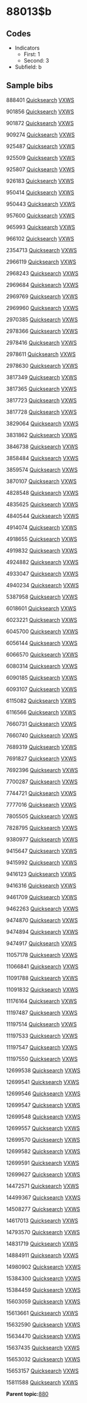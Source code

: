 # 88013$b

## Codes

-   Indicators
    -   First: 1
    -   Second: 3
-   Subfield: b

## Sample bibs

888401 [Quicksearch](https://search.library.yale.edu/catalog/888401) [VXWS](http://prodorbis.library.yale.edu:7014/vxws/GetHoldingsService?bibId=888401)

901856 [Quicksearch](https://search.library.yale.edu/catalog/901856) [VXWS](http://prodorbis.library.yale.edu:7014/vxws/GetHoldingsService?bibId=901856)

901872 [Quicksearch](https://search.library.yale.edu/catalog/901872) [VXWS](http://prodorbis.library.yale.edu:7014/vxws/GetHoldingsService?bibId=901872)

909274 [Quicksearch](https://search.library.yale.edu/catalog/909274) [VXWS](http://prodorbis.library.yale.edu:7014/vxws/GetHoldingsService?bibId=909274)

925487 [Quicksearch](https://search.library.yale.edu/catalog/925487) [VXWS](http://prodorbis.library.yale.edu:7014/vxws/GetHoldingsService?bibId=925487)

925509 [Quicksearch](https://search.library.yale.edu/catalog/925509) [VXWS](http://prodorbis.library.yale.edu:7014/vxws/GetHoldingsService?bibId=925509)

925807 [Quicksearch](https://search.library.yale.edu/catalog/925807) [VXWS](http://prodorbis.library.yale.edu:7014/vxws/GetHoldingsService?bibId=925807)

926183 [Quicksearch](https://search.library.yale.edu/catalog/926183) [VXWS](http://prodorbis.library.yale.edu:7014/vxws/GetHoldingsService?bibId=926183)

950414 [Quicksearch](https://search.library.yale.edu/catalog/950414) [VXWS](http://prodorbis.library.yale.edu:7014/vxws/GetHoldingsService?bibId=950414)

950443 [Quicksearch](https://search.library.yale.edu/catalog/950443) [VXWS](http://prodorbis.library.yale.edu:7014/vxws/GetHoldingsService?bibId=950443)

957600 [Quicksearch](https://search.library.yale.edu/catalog/957600) [VXWS](http://prodorbis.library.yale.edu:7014/vxws/GetHoldingsService?bibId=957600)

965993 [Quicksearch](https://search.library.yale.edu/catalog/965993) [VXWS](http://prodorbis.library.yale.edu:7014/vxws/GetHoldingsService?bibId=965993)

966102 [Quicksearch](https://search.library.yale.edu/catalog/966102) [VXWS](http://prodorbis.library.yale.edu:7014/vxws/GetHoldingsService?bibId=966102)

2354713 [Quicksearch](https://search.library.yale.edu/catalog/2354713) [VXWS](http://prodorbis.library.yale.edu:7014/vxws/GetHoldingsService?bibId=2354713)

2966119 [Quicksearch](https://search.library.yale.edu/catalog/2966119) [VXWS](http://prodorbis.library.yale.edu:7014/vxws/GetHoldingsService?bibId=2966119)

2968243 [Quicksearch](https://search.library.yale.edu/catalog/2968243) [VXWS](http://prodorbis.library.yale.edu:7014/vxws/GetHoldingsService?bibId=2968243)

2969684 [Quicksearch](https://search.library.yale.edu/catalog/2969684) [VXWS](http://prodorbis.library.yale.edu:7014/vxws/GetHoldingsService?bibId=2969684)

2969769 [Quicksearch](https://search.library.yale.edu/catalog/2969769) [VXWS](http://prodorbis.library.yale.edu:7014/vxws/GetHoldingsService?bibId=2969769)

2969960 [Quicksearch](https://search.library.yale.edu/catalog/2969960) [VXWS](http://prodorbis.library.yale.edu:7014/vxws/GetHoldingsService?bibId=2969960)

2970385 [Quicksearch](https://search.library.yale.edu/catalog/2970385) [VXWS](http://prodorbis.library.yale.edu:7014/vxws/GetHoldingsService?bibId=2970385)

2978366 [Quicksearch](https://search.library.yale.edu/catalog/2978366) [VXWS](http://prodorbis.library.yale.edu:7014/vxws/GetHoldingsService?bibId=2978366)

2978416 [Quicksearch](https://search.library.yale.edu/catalog/2978416) [VXWS](http://prodorbis.library.yale.edu:7014/vxws/GetHoldingsService?bibId=2978416)

2978611 [Quicksearch](https://search.library.yale.edu/catalog/2978611) [VXWS](http://prodorbis.library.yale.edu:7014/vxws/GetHoldingsService?bibId=2978611)

2978630 [Quicksearch](https://search.library.yale.edu/catalog/2978630) [VXWS](http://prodorbis.library.yale.edu:7014/vxws/GetHoldingsService?bibId=2978630)

3817349 [Quicksearch](https://search.library.yale.edu/catalog/3817349) [VXWS](http://prodorbis.library.yale.edu:7014/vxws/GetHoldingsService?bibId=3817349)

3817365 [Quicksearch](https://search.library.yale.edu/catalog/3817365) [VXWS](http://prodorbis.library.yale.edu:7014/vxws/GetHoldingsService?bibId=3817365)

3817723 [Quicksearch](https://search.library.yale.edu/catalog/3817723) [VXWS](http://prodorbis.library.yale.edu:7014/vxws/GetHoldingsService?bibId=3817723)

3817728 [Quicksearch](https://search.library.yale.edu/catalog/3817728) [VXWS](http://prodorbis.library.yale.edu:7014/vxws/GetHoldingsService?bibId=3817728)

3829064 [Quicksearch](https://search.library.yale.edu/catalog/3829064) [VXWS](http://prodorbis.library.yale.edu:7014/vxws/GetHoldingsService?bibId=3829064)

3831862 [Quicksearch](https://search.library.yale.edu/catalog/3831862) [VXWS](http://prodorbis.library.yale.edu:7014/vxws/GetHoldingsService?bibId=3831862)

3846738 [Quicksearch](https://search.library.yale.edu/catalog/3846738) [VXWS](http://prodorbis.library.yale.edu:7014/vxws/GetHoldingsService?bibId=3846738)

3858484 [Quicksearch](https://search.library.yale.edu/catalog/3858484) [VXWS](http://prodorbis.library.yale.edu:7014/vxws/GetHoldingsService?bibId=3858484)

3859574 [Quicksearch](https://search.library.yale.edu/catalog/3859574) [VXWS](http://prodorbis.library.yale.edu:7014/vxws/GetHoldingsService?bibId=3859574)

3870107 [Quicksearch](https://search.library.yale.edu/catalog/3870107) [VXWS](http://prodorbis.library.yale.edu:7014/vxws/GetHoldingsService?bibId=3870107)

4828548 [Quicksearch](https://search.library.yale.edu/catalog/4828548) [VXWS](http://prodorbis.library.yale.edu:7014/vxws/GetHoldingsService?bibId=4828548)

4835625 [Quicksearch](https://search.library.yale.edu/catalog/4835625) [VXWS](http://prodorbis.library.yale.edu:7014/vxws/GetHoldingsService?bibId=4835625)

4840544 [Quicksearch](https://search.library.yale.edu/catalog/4840544) [VXWS](http://prodorbis.library.yale.edu:7014/vxws/GetHoldingsService?bibId=4840544)

4914074 [Quicksearch](https://search.library.yale.edu/catalog/4914074) [VXWS](http://prodorbis.library.yale.edu:7014/vxws/GetHoldingsService?bibId=4914074)

4918655 [Quicksearch](https://search.library.yale.edu/catalog/4918655) [VXWS](http://prodorbis.library.yale.edu:7014/vxws/GetHoldingsService?bibId=4918655)

4919832 [Quicksearch](https://search.library.yale.edu/catalog/4919832) [VXWS](http://prodorbis.library.yale.edu:7014/vxws/GetHoldingsService?bibId=4919832)

4924882 [Quicksearch](https://search.library.yale.edu/catalog/4924882) [VXWS](http://prodorbis.library.yale.edu:7014/vxws/GetHoldingsService?bibId=4924882)

4933047 [Quicksearch](https://search.library.yale.edu/catalog/4933047) [VXWS](http://prodorbis.library.yale.edu:7014/vxws/GetHoldingsService?bibId=4933047)

4940234 [Quicksearch](https://search.library.yale.edu/catalog/4940234) [VXWS](http://prodorbis.library.yale.edu:7014/vxws/GetHoldingsService?bibId=4940234)

5387958 [Quicksearch](https://search.library.yale.edu/catalog/5387958) [VXWS](http://prodorbis.library.yale.edu:7014/vxws/GetHoldingsService?bibId=5387958)

6018601 [Quicksearch](https://search.library.yale.edu/catalog/6018601) [VXWS](http://prodorbis.library.yale.edu:7014/vxws/GetHoldingsService?bibId=6018601)

6023221 [Quicksearch](https://search.library.yale.edu/catalog/6023221) [VXWS](http://prodorbis.library.yale.edu:7014/vxws/GetHoldingsService?bibId=6023221)

6045700 [Quicksearch](https://search.library.yale.edu/catalog/6045700) [VXWS](http://prodorbis.library.yale.edu:7014/vxws/GetHoldingsService?bibId=6045700)

6056144 [Quicksearch](https://search.library.yale.edu/catalog/6056144) [VXWS](http://prodorbis.library.yale.edu:7014/vxws/GetHoldingsService?bibId=6056144)

6066570 [Quicksearch](https://search.library.yale.edu/catalog/6066570) [VXWS](http://prodorbis.library.yale.edu:7014/vxws/GetHoldingsService?bibId=6066570)

6080314 [Quicksearch](https://search.library.yale.edu/catalog/6080314) [VXWS](http://prodorbis.library.yale.edu:7014/vxws/GetHoldingsService?bibId=6080314)

6090185 [Quicksearch](https://search.library.yale.edu/catalog/6090185) [VXWS](http://prodorbis.library.yale.edu:7014/vxws/GetHoldingsService?bibId=6090185)

6093107 [Quicksearch](https://search.library.yale.edu/catalog/6093107) [VXWS](http://prodorbis.library.yale.edu:7014/vxws/GetHoldingsService?bibId=6093107)

6115082 [Quicksearch](https://search.library.yale.edu/catalog/6115082) [VXWS](http://prodorbis.library.yale.edu:7014/vxws/GetHoldingsService?bibId=6115082)

6116566 [Quicksearch](https://search.library.yale.edu/catalog/6116566) [VXWS](http://prodorbis.library.yale.edu:7014/vxws/GetHoldingsService?bibId=6116566)

7660731 [Quicksearch](https://search.library.yale.edu/catalog/7660731) [VXWS](http://prodorbis.library.yale.edu:7014/vxws/GetHoldingsService?bibId=7660731)

7660740 [Quicksearch](https://search.library.yale.edu/catalog/7660740) [VXWS](http://prodorbis.library.yale.edu:7014/vxws/GetHoldingsService?bibId=7660740)

7689319 [Quicksearch](https://search.library.yale.edu/catalog/7689319) [VXWS](http://prodorbis.library.yale.edu:7014/vxws/GetHoldingsService?bibId=7689319)

7691827 [Quicksearch](https://search.library.yale.edu/catalog/7691827) [VXWS](http://prodorbis.library.yale.edu:7014/vxws/GetHoldingsService?bibId=7691827)

7692396 [Quicksearch](https://search.library.yale.edu/catalog/7692396) [VXWS](http://prodorbis.library.yale.edu:7014/vxws/GetHoldingsService?bibId=7692396)

7700287 [Quicksearch](https://search.library.yale.edu/catalog/7700287) [VXWS](http://prodorbis.library.yale.edu:7014/vxws/GetHoldingsService?bibId=7700287)

7744721 [Quicksearch](https://search.library.yale.edu/catalog/7744721) [VXWS](http://prodorbis.library.yale.edu:7014/vxws/GetHoldingsService?bibId=7744721)

7777016 [Quicksearch](https://search.library.yale.edu/catalog/7777016) [VXWS](http://prodorbis.library.yale.edu:7014/vxws/GetHoldingsService?bibId=7777016)

7805505 [Quicksearch](https://search.library.yale.edu/catalog/7805505) [VXWS](http://prodorbis.library.yale.edu:7014/vxws/GetHoldingsService?bibId=7805505)

7828795 [Quicksearch](https://search.library.yale.edu/catalog/7828795) [VXWS](http://prodorbis.library.yale.edu:7014/vxws/GetHoldingsService?bibId=7828795)

9380977 [Quicksearch](https://search.library.yale.edu/catalog/9380977) [VXWS](http://prodorbis.library.yale.edu:7014/vxws/GetHoldingsService?bibId=9380977)

9415647 [Quicksearch](https://search.library.yale.edu/catalog/9415647) [VXWS](http://prodorbis.library.yale.edu:7014/vxws/GetHoldingsService?bibId=9415647)

9415992 [Quicksearch](https://search.library.yale.edu/catalog/9415992) [VXWS](http://prodorbis.library.yale.edu:7014/vxws/GetHoldingsService?bibId=9415992)

9416123 [Quicksearch](https://search.library.yale.edu/catalog/9416123) [VXWS](http://prodorbis.library.yale.edu:7014/vxws/GetHoldingsService?bibId=9416123)

9416316 [Quicksearch](https://search.library.yale.edu/catalog/9416316) [VXWS](http://prodorbis.library.yale.edu:7014/vxws/GetHoldingsService?bibId=9416316)

9461709 [Quicksearch](https://search.library.yale.edu/catalog/9461709) [VXWS](http://prodorbis.library.yale.edu:7014/vxws/GetHoldingsService?bibId=9461709)

9462263 [Quicksearch](https://search.library.yale.edu/catalog/9462263) [VXWS](http://prodorbis.library.yale.edu:7014/vxws/GetHoldingsService?bibId=9462263)

9474870 [Quicksearch](https://search.library.yale.edu/catalog/9474870) [VXWS](http://prodorbis.library.yale.edu:7014/vxws/GetHoldingsService?bibId=9474870)

9474894 [Quicksearch](https://search.library.yale.edu/catalog/9474894) [VXWS](http://prodorbis.library.yale.edu:7014/vxws/GetHoldingsService?bibId=9474894)

9474917 [Quicksearch](https://search.library.yale.edu/catalog/9474917) [VXWS](http://prodorbis.library.yale.edu:7014/vxws/GetHoldingsService?bibId=9474917)

11057178 [Quicksearch](https://search.library.yale.edu/catalog/11057178) [VXWS](http://prodorbis.library.yale.edu:7014/vxws/GetHoldingsService?bibId=11057178)

11066841 [Quicksearch](https://search.library.yale.edu/catalog/11066841) [VXWS](http://prodorbis.library.yale.edu:7014/vxws/GetHoldingsService?bibId=11066841)

11091788 [Quicksearch](https://search.library.yale.edu/catalog/11091788) [VXWS](http://prodorbis.library.yale.edu:7014/vxws/GetHoldingsService?bibId=11091788)

11091832 [Quicksearch](https://search.library.yale.edu/catalog/11091832) [VXWS](http://prodorbis.library.yale.edu:7014/vxws/GetHoldingsService?bibId=11091832)

11176164 [Quicksearch](https://search.library.yale.edu/catalog/11176164) [VXWS](http://prodorbis.library.yale.edu:7014/vxws/GetHoldingsService?bibId=11176164)

11197487 [Quicksearch](https://search.library.yale.edu/catalog/11197487) [VXWS](http://prodorbis.library.yale.edu:7014/vxws/GetHoldingsService?bibId=11197487)

11197514 [Quicksearch](https://search.library.yale.edu/catalog/11197514) [VXWS](http://prodorbis.library.yale.edu:7014/vxws/GetHoldingsService?bibId=11197514)

11197533 [Quicksearch](https://search.library.yale.edu/catalog/11197533) [VXWS](http://prodorbis.library.yale.edu:7014/vxws/GetHoldingsService?bibId=11197533)

11197547 [Quicksearch](https://search.library.yale.edu/catalog/11197547) [VXWS](http://prodorbis.library.yale.edu:7014/vxws/GetHoldingsService?bibId=11197547)

11197550 [Quicksearch](https://search.library.yale.edu/catalog/11197550) [VXWS](http://prodorbis.library.yale.edu:7014/vxws/GetHoldingsService?bibId=11197550)

12699538 [Quicksearch](https://search.library.yale.edu/catalog/12699538) [VXWS](http://prodorbis.library.yale.edu:7014/vxws/GetHoldingsService?bibId=12699538)

12699541 [Quicksearch](https://search.library.yale.edu/catalog/12699541) [VXWS](http://prodorbis.library.yale.edu:7014/vxws/GetHoldingsService?bibId=12699541)

12699546 [Quicksearch](https://search.library.yale.edu/catalog/12699546) [VXWS](http://prodorbis.library.yale.edu:7014/vxws/GetHoldingsService?bibId=12699546)

12699547 [Quicksearch](https://search.library.yale.edu/catalog/12699547) [VXWS](http://prodorbis.library.yale.edu:7014/vxws/GetHoldingsService?bibId=12699547)

12699548 [Quicksearch](https://search.library.yale.edu/catalog/12699548) [VXWS](http://prodorbis.library.yale.edu:7014/vxws/GetHoldingsService?bibId=12699548)

12699557 [Quicksearch](https://search.library.yale.edu/catalog/12699557) [VXWS](http://prodorbis.library.yale.edu:7014/vxws/GetHoldingsService?bibId=12699557)

12699570 [Quicksearch](https://search.library.yale.edu/catalog/12699570) [VXWS](http://prodorbis.library.yale.edu:7014/vxws/GetHoldingsService?bibId=12699570)

12699582 [Quicksearch](https://search.library.yale.edu/catalog/12699582) [VXWS](http://prodorbis.library.yale.edu:7014/vxws/GetHoldingsService?bibId=12699582)

12699591 [Quicksearch](https://search.library.yale.edu/catalog/12699591) [VXWS](http://prodorbis.library.yale.edu:7014/vxws/GetHoldingsService?bibId=12699591)

12699627 [Quicksearch](https://search.library.yale.edu/catalog/12699627) [VXWS](http://prodorbis.library.yale.edu:7014/vxws/GetHoldingsService?bibId=12699627)

14472571 [Quicksearch](https://search.library.yale.edu/catalog/14472571) [VXWS](http://prodorbis.library.yale.edu:7014/vxws/GetHoldingsService?bibId=14472571)

14499367 [Quicksearch](https://search.library.yale.edu/catalog/14499367) [VXWS](http://prodorbis.library.yale.edu:7014/vxws/GetHoldingsService?bibId=14499367)

14508277 [Quicksearch](https://search.library.yale.edu/catalog/14508277) [VXWS](http://prodorbis.library.yale.edu:7014/vxws/GetHoldingsService?bibId=14508277)

14617013 [Quicksearch](https://search.library.yale.edu/catalog/14617013) [VXWS](http://prodorbis.library.yale.edu:7014/vxws/GetHoldingsService?bibId=14617013)

14793570 [Quicksearch](https://search.library.yale.edu/catalog/14793570) [VXWS](http://prodorbis.library.yale.edu:7014/vxws/GetHoldingsService?bibId=14793570)

14831719 [Quicksearch](https://search.library.yale.edu/catalog/14831719) [VXWS](http://prodorbis.library.yale.edu:7014/vxws/GetHoldingsService?bibId=14831719)

14884911 [Quicksearch](https://search.library.yale.edu/catalog/14884911) [VXWS](http://prodorbis.library.yale.edu:7014/vxws/GetHoldingsService?bibId=14884911)

14980902 [Quicksearch](https://search.library.yale.edu/catalog/14980902) [VXWS](http://prodorbis.library.yale.edu:7014/vxws/GetHoldingsService?bibId=14980902)

15384300 [Quicksearch](https://search.library.yale.edu/catalog/15384300) [VXWS](http://prodorbis.library.yale.edu:7014/vxws/GetHoldingsService?bibId=15384300)

15384459 [Quicksearch](https://search.library.yale.edu/catalog/15384459) [VXWS](http://prodorbis.library.yale.edu:7014/vxws/GetHoldingsService?bibId=15384459)

15603059 [Quicksearch](https://search.library.yale.edu/catalog/15603059) [VXWS](http://prodorbis.library.yale.edu:7014/vxws/GetHoldingsService?bibId=15603059)

15613661 [Quicksearch](https://search.library.yale.edu/catalog/15613661) [VXWS](http://prodorbis.library.yale.edu:7014/vxws/GetHoldingsService?bibId=15613661)

15632590 [Quicksearch](https://search.library.yale.edu/catalog/15632590) [VXWS](http://prodorbis.library.yale.edu:7014/vxws/GetHoldingsService?bibId=15632590)

15634470 [Quicksearch](https://search.library.yale.edu/catalog/15634470) [VXWS](http://prodorbis.library.yale.edu:7014/vxws/GetHoldingsService?bibId=15634470)

15637435 [Quicksearch](https://search.library.yale.edu/catalog/15637435) [VXWS](http://prodorbis.library.yale.edu:7014/vxws/GetHoldingsService?bibId=15637435)

15653032 [Quicksearch](https://search.library.yale.edu/catalog/15653032) [VXWS](http://prodorbis.library.yale.edu:7014/vxws/GetHoldingsService?bibId=15653032)

15653157 [Quicksearch](https://search.library.yale.edu/catalog/15653157) [VXWS](http://prodorbis.library.yale.edu:7014/vxws/GetHoldingsService?bibId=15653157)

15811588 [Quicksearch](https://search.library.yale.edu/catalog/15811588) [VXWS](http://prodorbis.library.yale.edu:7014/vxws/GetHoldingsService?bibId=15811588)

**Parent topic:**[880](../../tags/880/880.md)

